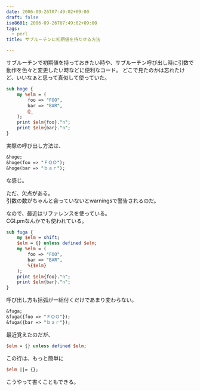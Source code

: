 ```yaml
---
date: 2006-09-26T07:49:02+09:00
draft: false
iso8601: 2006-09-26T07:49:02+09:00
tags:
  - perl
title: サブルーチンに初期値を持たせる方法

---
```

サブルーチンで初期値を持っておきたい時や、サブルーチン呼び出し時に引数で動作を色々と変更したい時などに便利なコード。
どこで見たのかは忘れたけど、いいなぁと思って真似して使っていた。

```perl
sub hoge {
    my %elm = (
        foo => "FOO",
        bar => "BAR",
        @_
    );
    print $elm{foo}."n";
    print $elm{bar}."n";
}
```

実際の呼び出し方法は、

```perl
&hoge;
&hoge(foo => "ＦＯＯ");
&hoge(bar => "ｂａｒ");
```

な感じ。

ただ、欠点がある。  
引数の数がちゃんと合っていないとwarningsで警告されるのだ。

なので、最近はリファレンスを使っている。  
CGI.pmなんかでも使われている。

```perl
sub fuga {
    my $elm = shift;
    $elm = {} unless defined $elm;
    my %elm = (
        foo => "FOO",
        bar => "BAR",
        %{$elm}
    );
    print $elm{foo}."n";
    print $elm{bar}."n";
}
```

呼び出し方も括弧が一組付くだけであまり変わらない。

```perl
&fuga;
&fuga({foo => "ＦＯＯ"});
&fuga({bar => "ｂａｒ"});
```

最近覚えたのだが、

```perl
$elm = {} unless defined $elm;
```

この行は、もっと簡単に

```perl
$elm ||= {};
```

こうやって書くこともできる。
